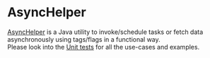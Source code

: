 # AsyncHelper
<a href="https://github.com/loganathan001/AsyncHelper/blob/master/Project/asyncfetcher/src/main/java/org/ls/asynchelper/AsyncHelper.java">AsyncHelper</a> is a Java utility to invoke/schedule tasks or fetch data asynchronously using tags/flags in a functional way.
<br>
Please look into the <a href="https://github.com/loganathan001/AsyncHelper/blob/master/Project/asyncfetcher/src/test/java/org/ls/asynchelper/AsyncHelperTest.java">Unit tests</a> for all the use-cases and examples.
